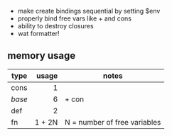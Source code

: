 - make create bindings sequential by setting $env
- properly bind free vars like + and cons
- ability to destroy closures
- wat formatter!

## memory usage

| type   |  usage | notes                        |
| ------ | -----: | ---------------------------- |
| cons   |      1 |                              |
| _base_ |      6 | + con                        |
| def    |      2 |                              |
| fn     | 1 + 2N | N = number of free variables |
